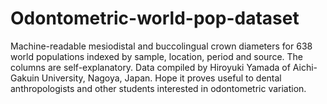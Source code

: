 # Odontometric-world-pop-dataset
Machine-readable mesiodistal and buccolingual crown diameters for 638 world populations indexed by sample, location, period and source. The columns are self-explanatory. Data compiled by Hiroyuki Yamada of Aichi-Gakuin University, Nagoya, Japan. Hope it proves useful to dental anthropologists and other students interested in odontometric variation.
